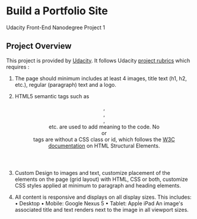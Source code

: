 # Build a Portfolio Site

Udacity Front-End Nanodegree Project 1

## Project Overview

This project is provided by [Udacity](https://www.udacity.com/). It follows Udacity [project rubrics](https://review.udacity.com/#!/rubrics/45/view) which requires :

1. The page should minimum includes at least 4 images, title text (h1, h2, etc.), regular (paragraph) text and a logo.

2. HTML5 semantic tags such as <header>, <footer>, <article>, <section> etc. are used to add meaning to the code.
No <div> or <section> tags are without a CSS class or id, which follows the [W3C](https://www.w3.org/) [documentation](https://developer.mozilla.org/en-US/docs/Learn/HTML/Introduction_to_HTML/Document_and_website_structure) on HTML Structural Elements.

3. Custom Design to images and text, customize placement of the elements on the page (grid layout) with HTML, CSS or both, customize CSS styles applied at minimum to paragraph and heading elements.

4. All content is responsive and displays on all display sizes. This includes:
• Desktop
• Mobile: Google Nexus 5
• Tablet: Apple iPad
An image's associated title and text renders next to the image in all viewport sizes.
